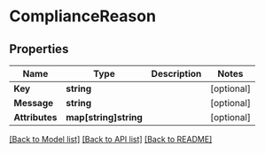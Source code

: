 # ComplianceReason

## Properties
Name | Type | Description | Notes
------------ | ------------- | ------------- | -------------
**Key** | **string** |  | [optional] 
**Message** | **string** |  | [optional] 
**Attributes** | **map[string]string** |  | [optional] 

[[Back to Model list]](../README.md#documentation-for-models) [[Back to API list]](../README.md#documentation-for-api-endpoints) [[Back to README]](../README.md)


